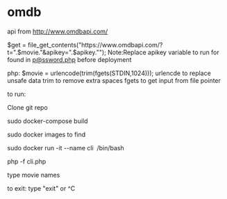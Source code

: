 # omdb

api from http://www.omdbapi.com/

$get = file_get_contents("https://www.omdbapi.com/?t=".$movie."&apikey=".$apikey."");
    Note:Replace apikey variable to run for found in p@ssword.php before deployment

php:
$movie = urlencode(trim(fgets(STDIN,1024)));
    urlencde to replace unsafe data
    trim to remove extra spaces
    fgets to get input from file pointer



to run:

  Clone git repo

  sudo docker-compose build

  sudo docker images to find <image id>

  sudo docker run -it --name cli <image id> /bin/bash

  php -f cli.php

  type movie names

to exit: 
  type "exit" or ^C
